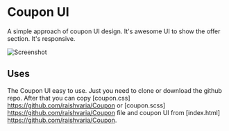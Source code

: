 # Coupon UI

A simple approach of coupon UI design. It's awesome UI to show the offer section. It's responsive.


![Screenshot](img/captures/capture.png)


## Uses 

The Coupon UI easy to use. Just you need to clone or download the github repo. After that you can copy [coupon.css] https://github.com/raishvaria/Coupon or [coupon.scss] https://github.com/raishvaria/Coupon  file and coupon UI from [index.html] https://github.com/raishvaria/Coupon.

